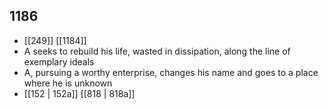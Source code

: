 ## 1186
- [[249]] [[1184]] 
- A seeks to rebuild his life, wasted in dissipation, along the line of exemplary ideals
- A, pursuing a worthy enterprise, changes his name and goes to a place where he is unknown
- [[152 | 152a]] [[818 | 818a]] 

